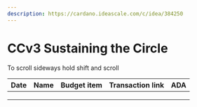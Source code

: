 ```yaml
---
description: https://cardano.ideascale.com/c/idea/384250
---
```


# CCv3 Sustaining the Circle

To scroll sideways hold shift and scroll

<table><thead><tr><th>Date</th><th>Name</th><th data-type="select">Budget item</th><th>Transaction link</th><th>ADA</th></tr></thead><tbody><tr><td></td><td></td><td></td><td></td><td></td></tr><tr><td></td><td></td><td></td><td></td><td></td></tr><tr><td></td><td></td><td></td><td></td><td></td></tr></tbody></table>
